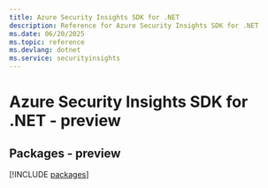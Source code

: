 ```yaml
---
title: Azure Security Insights SDK for .NET
description: Reference for Azure Security Insights SDK for .NET
ms.date: 06/20/2025
ms.topic: reference
ms.devlang: dotnet
ms.service: securityinsights
---
```

# Azure Security Insights SDK for .NET - preview
## Packages - preview
[!INCLUDE [packages](security-insights-index.md)]